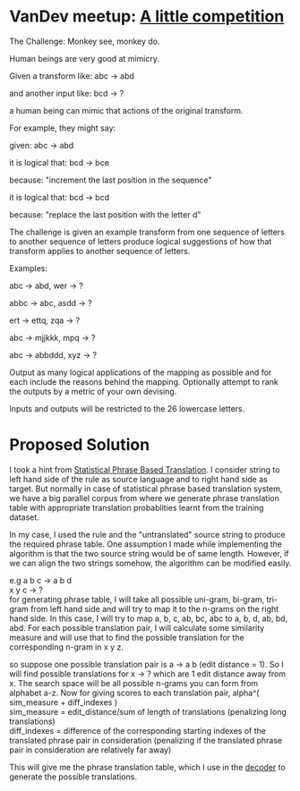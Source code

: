 VanDev meetup: [A little competition](http://www.meetup.com/VanDev/events/93217772/)
=====================================

The Challenge: Monkey see, monkey do.


Human beings are very good at mimicry.

Given a transform like:
abc -> abd

and another input like:
bcd -> ?

a human being can mimic that actions of the original transform.

For example, they might say:

given: abc -> abd

it is logical that: bcd -> bce

because: "increment the last position in the sequence"

it is logical that: bcd -> bcd

because: "replace the last position with the letter d"

The challenge is given an example transform from one sequence of letters to another sequence of letters produce logical suggestions of how that transform applies to another sequence of letters.

Examples:

abc -> abd, wer -> ?

abbc -> abc, asdd -> ?

ert -> ettq, zqa -> ?

abc -> mjjkkk, mpq -> ?

abc -> abbddd, xyz -> ?

Output as many logical applications of the mapping as possible and for each include the reasons behind the mapping. Optionally attempt to rank the outputs by a metric of your own devising.

Inputs and outputs will be restricted to the 26 lowercase letters.

Proposed Solution
=================
I took a hint from [Statistical Phrase Based Translation](http://www.isi.edu/~marcu/papers/phrases-hlt2003.pdf). I consider string to left hand side of the rule as source language and to right hand side as target. 
But normally in case of statistical phrase based translation system, we have a big parallel corpus from where we generate phrase translation table with appropriate translation probablities learnt from the training dataset.

In my case, I used the rule and the "untranslated" source string to produce the required phrase table. One assumption I made while implementing the algorithm is that the two source string would be of same length. However, 
if we can align the two strings somehow, the algorithm can be modified easily.

e.g  a b c -> a b d  
     x y c ->  ?  
for generating phrase table, I will take all possible uni-gram, bi-gram, tri-gram from left hand side and will try to map it to the n-grams on the right hand side. 
In this case, I will try to map  a, b, c, ab, bc, abc to a, b, d, ab, bd, abd. For each possible translation pair, I will calculate some similarity measure and will use that to find the 
possible translation for the corresponding n-gram in x y z.

so suppose one possible translation pair is a -> a b (edit distance = 1). So I will find possible translations for x -> ? which are 1 edit distance away from x. The search space will be
all possible n-grams you can form from alphabet a-z. Now for giving scores to each translation pair, alpha^( sim_measure + diff_indexes )  
sim_measure = edit_distance/sum of length of translations (penalizing long translations)  
diff_indexes = difference of the corresponding starting indexes of the translated phrase pair in consideration (penalizing if the translated phrase pair in consideration are relatively far away)


This will give me the phrase translation table, which I use in the [decoder](http://people.csail.mit.edu/koehn/publications/pharaoh-amta2004-slides.pdf) to generate the possible translations.


